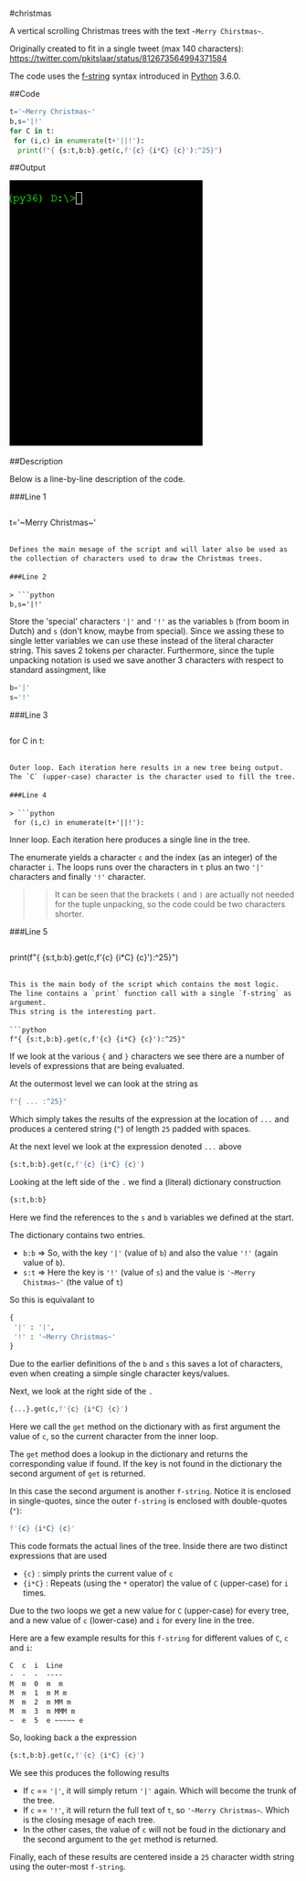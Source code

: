 #christmas

A vertical scrolling Christmas trees with the text `~Merry Chirstmas~`.

Originally created to fit in a single tweet (max 140 characters): https://twitter.com/pkitslaar/status/812673564994371584

The code uses the [f-string](https://docs.python.org/3.6/reference/lexical_analysis.html#f-strings) syntax introduced in [Python](https://www.python.org/) 3.6.0.

##Code

```python
t='~Merry Christmas~'
b,s='|!'
for C in t:
 for (i,c) in enumerate(t+'||!'):
  print(f"{ {s:t,b:b}.get(c,f'{c} {i*C} {c}'):^25}")
```

##Output

![Animated GIF of christmas.py console output](christmas.gif)

##Description

Below is a line-by-line description of the code.

###Line 1

> ```python
t='~Merry Christmas~'
```

Defines the main mesage of the script and will later also be used as the collection of characters used to draw the Christmas trees.

###Line 2

> ```python
b,s='|!'
```

Store the 'special' characters `'|'` and `'!'` as the variables `b` (from boom in Dutch) and `s` (don't know, maybe from special). Since we assing these to single letter variables we can use these instead of the literal character string. This saves 2 tokens per character. Furthermore, since the tuple unpacking notation is used we save another 3 characters with respect to standard assingment, like
```python
b='|'
s='!'
```

###Line 3

> ```python
for C in t:
```

Outer loop. Each iteration here results in a new tree being output. 
The `C` (upper-case) character is the character used to fill the tree.

###Line 4

> ```python
 for (i,c) in enumerate(t+'||!'):
```

Inner loop. Each iteration here produces a single line in the tree.

The enumerate yields a character `c` and the index (as an integer) of the character `i`.
The loops runs over the characters in `t` plus an two `'|'` characters and finally `'!'` character.

>> It can be seen that the brackets `(` and `)` are actually not needed for the tuple unpacking, so the code could be two characters shorter.

###Line 5

> ```python
  print(f"{ {s:t,b:b}.get(c,f'{c} {i*C} {c}'):^25}")
```

This is the main body of the script which contains the most logic.
The line contains a `print` function call with a single `f-string` as argument.
This string is the interesting part. 

```python
f"{ {s:t,b:b}.get(c,f'{c} {i*C} {c}'):^25}"
```

If we look at the various `{` and `}` characters we see there are a number of levels of expressions that are being evaluated.

At the outermost level we can look at the string as

```python
f"{ ... :^25}"
```

Which simply takes the results of the expression at the location of `...` and produces a centered string (`^`) of length `25` padded with spaces.

At the next level we look at the expression denoted `...` above

```python
{s:t,b:b}.get(c,f'{c} {i*C} {c}')
```

Looking at the left side of the `.` we find a (literal) dictionary construction

```python
{s:t,b:b}
```

Here we find the references to the `s` and `b` variables we defined at the start.

The dictionary contains two entries. 

* `b:b` => So, with the key `'|'` (value of `b`) and also the value `'!'` (again value of `b`).
* `s:t` => Here the key is `'!'` (value of `s`) and the value is `'~Merry Chistmas~'` (the value of `t`)

So this is equivalant to

```python
{
 '|' : '|',
 '!' : '~Merry Christmas~'
}
```

Due to the earlier definitions of the `b` and `s` this saves a lot of characters, even when creating a simple single character keys/values.

Next, we look at the right side of the `.`

```python
{...}.get(c,f'{c} {i*C} {c}')
```

Here we call the `get` method on the dictionary with as first argument the value of `c`, so the current character from the inner loop.

The `get` method does a lookup in the dictionary and returns the corresponding value if found. If the key is not found in the dictionary the second argument of `get` is returned.

In this case the second argument is another `f-string`. Notice it is enclosed in single-quotes, since the outer `f-string`
is enclosed with double-quotes (`"`):

```python
f'{c} {i*C} {c}'
```

This code formats the actual lines of the tree. Inside there are two distinct expressions that are used

* `{c}`   : simply prints the current value of `c`
* `{i*C}` : Repeats (using the `*` operator) the value of `C` (upper-case) for `i` times.

Due to the two loops we get a new value for `C` (upper-case) for every tree, and a new value of `c` (lower-case) and `i` for every line in the tree.

Here are a few example results for this `f-string` for different values of `C`, `c` and `i`:

```
C  c  i  Line
-  -  -  ----
M  m  0  m  m
M  m  1  m M m
M  m  2  m MM m
M  m  3  m MMM m
~  e  5  e ~~~~~ e
```

So, looking back a the expression

```python
{s:t,b:b}.get(c,f'{c} {i*C} {c}')
```

We see this produces the following results

* If `c` == `'|'`, it will simply return `'|'` again. Which will become the trunk of the tree.
* If `c` == `'!'`, it will return the full text of `t`, so `'~Merry Christmas~`. Which is the closing mesage of each tree.
* In the other cases, the value of `c` will not be foud in the dictionary and the second argument to the `get` method is returned.

Finally, each of these results are centered inside a `25` character width string using the outer-most `f-string`.


